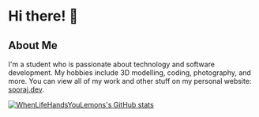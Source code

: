 # Hi there! 👋

## About Me

I'm a student who is passionate about technology and software development. My hobbies include 3D modelling, coding, photography, and more. You can view all of my work and other stuff on my personal website: [sooraj.dev](https://sooraj.dev/).

[![WhenLifeHandsYouLemons's GitHub stats](https://github-readme-stats.vercel.app/api?username=WhenLifeHandsYouLemons&ring_color=00ff00&custom_title=Statistics&show_icons=true&rank_icon=github&theme=dark)](https://sooraj.dev/)
